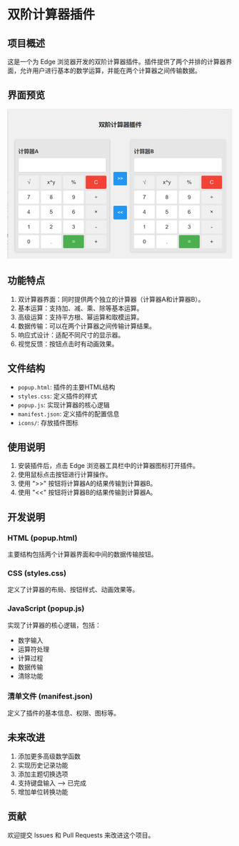 # 双阶计算器插件

## 项目概述

这是一个为 Edge 浏览器开发的双阶计算器插件。插件提供了两个并排的计算器界面，允许用户进行基本的数学运算，并能在两个计算器之间传输数据。

## 界面预览

![双阶计算器界面](images/calculator.png)



## 功能特点

1. 双计算器界面：同时提供两个独立的计算器（计算器A和计算器B）。
2. 基本运算：支持加、减、乘、除等基本运算。
3. 高级运算：支持平方根、幂运算和取模运算。
4. 数据传输：可以在两个计算器之间传输计算结果。
5. 响应式设计：适配不同尺寸的显示器。
6. 视觉反馈：按钮点击时有动画效果。

## 文件结构

- `popup.html`: 插件的主要HTML结构
- `styles.css`: 定义插件的样式
- `popup.js`: 实现计算器的核心逻辑
- `manifest.json`: 定义插件的配置信息
- `icons/`: 存放插件图标

## 使用说明

1. 安装插件后，点击 Edge 浏览器工具栏中的计算器图标打开插件。
2. 使用鼠标点击按钮进行计算操作。
3. 使用 ">>" 按钮将计算器A的结果传输到计算器B。
4. 使用 "<<" 按钮将计算器B的结果传输到计算器A。

## 开发说明

### HTML (popup.html)

主要结构包括两个计算器界面和中间的数据传输按钮。

### CSS (styles.css)

定义了计算器的布局、按钮样式、动画效果等。

### JavaScript (popup.js)

实现了计算器的核心逻辑，包括：
- 数字输入
- 运算符处理
- 计算过程
- 数据传输
- 清除功能

### 清单文件 (manifest.json)

定义了插件的基本信息、权限、图标等。

## 未来改进

1. 添加更多高级数学函数
2. 实现历史记录功能
3. 添加主题切换选项
4. 支持键盘输入 --> 已完成
5. 增加单位转换功能

## 贡献

欢迎提交 Issues 和 Pull Requests 来改进这个项目。
